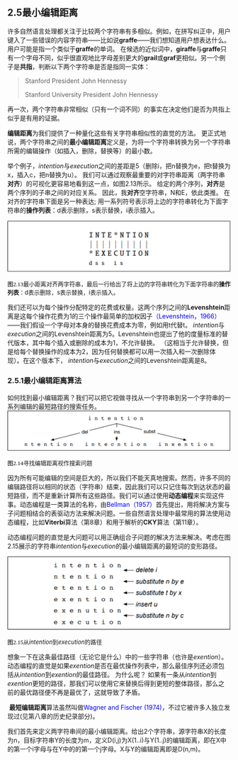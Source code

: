 ## 2.5最小编辑距离

​	许多自然语言处理都关注于比较两个字符串有多相似。例如，在拼写纠正中，用户键入了一些错误的内容字符串——比如说**graffe**——我们想知道用户想表达什么。用户可能是指一个类似于**graffe**的单词。 在候选的近似词中，**giraffe**与**graffe**只有一个字母不同，似乎很直观地比字母差别更大的**grail**或**graf**更相似。另一个例子是**共指**，判断以下两个字符串是否是指同一实体：

> Stanford President John Hennessy
>
> Stanford University President John Hennessy

再一次，两个字符串非常相似（只有一个词不同）的事实在决定他们是否为共指上似乎是有用的证据。

​	**编辑距离**为我们提供了一种量化这些有关字符串相似性的直觉的方法。 更正式地说，两个字符串之间的**最小编辑距离**定义是，为将一个字符串转换为另一个字符串所需的编辑操作（如插入，删除，替换等）的最小数。

​	举个例子，*intention*与*execution*之间的差距是5（删除i，把n替换为e，把t替换为x，插入c，把n替换为u）。 我们可以通过观察最重要的对字符串距离（两字符串**对齐**）的可视化更容易地看到这一点，如图2.13所示。 给定的两个序列，**对齐**是两个序列的子串之间的对应关系。 因此，我**对齐**空字符串，N和E，依此类推。 在对齐的字符串下面是另一种表达; 用一系列符号表示将上边的字符串转化为下面字符串的**操作列表**：d表示删除，s表示替换，i表示插入。

![](./images/figure2.13.png)

<font color=#000000 size=2 face="黑体">图2.13</font><font size=2>最小距离对齐两字符串，最后一行给出了将上边的字符串转化为下面字符串的**操作列表**：d表示删除，s表示替换，i表示插入。</font>

​	我们还可以为每个操作分配特定的花费或权量。这两个序列之间的**Levenshtein**距离是这每个操作花费为1的三个操作最简单的加权因子<font color =blue>（Levenshtein，1966）</font>——我们假设一个字母对本身的替换花费成本为零，例如用t代替t。 *intention*与*execution*之间的Levenshtein距离为5。Levenshtein也提出了他的度量标准的替代版本，其中每个插入或删除的成本为1，不允许替换。 （这相当于允许替换，但是给每个替换操作的成本为2，因为任何替换都可以用一次插入和一次删除体现）。在这个版本下， *intention*与*execution*之间的Levenshtein距离是8。

### 	2.5.1最小编辑距离算法

​	如何找到最小编辑距离？我们可以把它视做寻找从一个字符串到另一个字符串的一系列编辑的最短路径的搜索任务。	![figure2.14](./images/figure2.14.png)

<font color=#000000 size=2 face="黑体">图2.14</font><font size=2>寻找编辑距离视作搜索问题</font>

​	因为所有可能编辑的空间是巨大的，所以我们不能天真地搜索。然而，许多不同的编辑路径将以相同的状态（字符串）结束，因此我们可以只记住每次到达状态的最短路径，而不是重新计算所有这些路径。我们可以通过使用**动态编程**来实现这件事。动态编程是一类算法的名称，由<font color =blue>Bellman（1957）</font>首先提出，用将解决方案与子问题相结合的表驱动方法来解决问题。一些自然语言处理中最常用的算法使用动态编程，比如**Viterbi**算法（第8章）和用于解析的**CKY**算法（第11章）。

​	动态编程问题的直觉是大问题可以用正确组合子问题的解决方法来解决。考虑在图2.15展示的字符串*intention*与*execution*的最小编辑距离的最短词的变形路径。

![figure2.15](./images/figure2.15.png)

<font color=#000000 size=2 face="黑体">图2.15</font><font size=2>从*intention*到*execution*的路径</font>

​	想象一下在这条最佳路径（无论它是什么）中的一些字符串（也许是*exention*）。 动态编程的直觉是如果*exention*是否在最优操作列表中，那么最佳序列还必须包括从*intention*到*exention*的最佳路径。 为什么呢？ 如果有一条从*intention*到*exention*更短的路径，那我们可以使用它来替换后得到更短的整体路径，那么之前的最优路径便不再是最优了，这就导致了矛盾。

​	**最短编辑距离**算法虽然叫做<font color =blue>Wagner and Fischer (1974)</font>，不过它被许多人独立发现过(见第八章的历史纪录部分)。

​	我们首先来定义两字符串间的最小编辑距离。给出2个字符串，源字符串X的长度为n，目标字符串Y的长度为m，定义D(i,j)为X(1..i)与Y(1..j)的编辑距离，即在X中的第一个i字母与在Y中的的第一个j字母。X与Y的编辑距离即是D(n,m)。